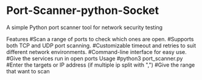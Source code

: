 # Port-Scanner-python-Socket
A simple Python port scanner tool for network security testing

Features
#Scan a range of ports to check which ones are open.
#Supports both TCP and UDP port scanning.
#Customizable timeout and retries to suit different network environments.
#Command-line interface for easy use.
#Give the services run in open ports
Usage
#python3 port_scanner.py
#Enter the targets or IP address (if multiple ip split with ",")
#Give the range that want to scan
